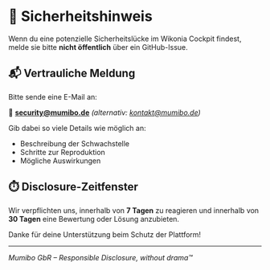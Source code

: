 # 🔐 Sicherheitshinweis

Wenn du eine potenzielle Sicherheitslücke im Wikonia Cockpit findest, melde sie bitte **nicht öffentlich** über ein GitHub-Issue.

## 📬 Vertrauliche Meldung

Bitte sende eine E-Mail an:

📧 **security@mumibo.de** *(alternativ: kontakt@mumibo.de)*

Gib dabei so viele Details wie möglich an:
- Beschreibung der Schwachstelle
- Schritte zur Reproduktion
- Mögliche Auswirkungen

## ⏱️ Disclosure-Zeitfenster

Wir verpflichten uns, innerhalb von **7 Tagen** zu reagieren und innerhalb von **30 Tagen** eine Bewertung oder Lösung anzubieten.

Danke für deine Unterstützung beim Schutz der Plattform!

---

_Mumibo GbR – Responsible Disclosure, without drama™_
